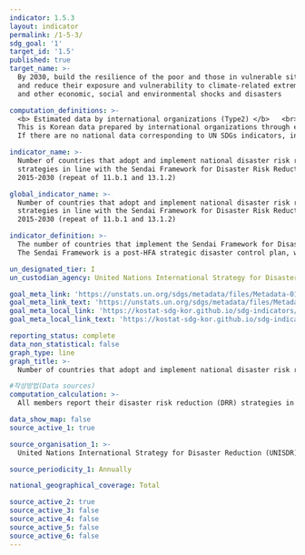 ```yaml
---
indicator: 1.5.3
layout: indicator
permalink: /1-5-3/
sdg_goal: '1'
target_id: '1.5'
published: true
target_name: >-
  By 2030, build the resilience of the poor and those in vulnerable situations
  and reduce their exposure and vulnerability to climate-related extreme events
  and other economic, social and environmental shocks and disasters

computation_definitions: >-
  <b> Estimated data by international organizations (Type2) </b>   <br>
  This is Korean data prepared by international organizations through estimation and modeling. <br>
  If there are no national data corresponding to UN SDGs indicators, international data are available for monitoring.

indicator_name: >-
  Number of countries that adopt and implement national disaster risk reduction
  strategies in line with the Sendai Framework for Disaster Risk Reduction
  2015-2030 (repeat of 11.b.1 and 13.1.2)

global_indicator_name: >-
  Number of countries that adopt and implement national disaster risk reduction
  strategies in line with the Sendai Framework for Disaster Risk Reduction
  2015-2030 (repeat of 11.b.1 and 13.1.2)

indicator_definition: >-
  The number of countries that implement the Sendai Framework for Disaster Risk Reduction.
  The Sendai Framework is a post-HFA strategic disaster control plan, which highlights proactive prevention in disaster control, rather than ex-post restoration to reduce deaths and damages attributed to disasters. 

un_designated_tier: I
un_custodian_agency: United Nations International Strategy for Disaster Reduction (UNISDR)

goal_meta_link: 'https://unstats.un.org/sdgs/metadata/files/Metadata-01-05-03.pdf'
goal_meta_link_text: 'https://unstats.un.org/sdgs/metadata/files/Metadata-01-05-03.pdf'
goal_meta_local_link: 'https://kostat-sdg-kor.github.io/sdg-indicators/public/data/Metadata-01-05-03_ENG.pdf'
goal_meta_local_link_text: 'https://kostat-sdg-kor.github.io/sdg-indicators/public/data/Metadata-01-05-03_ENG.pdf'

reporting_status: complete
data_non_statistical: false
graph_type: line
graph_title: >-
  Number of countries that adopt and implement national disaster risk reduction strategies in line with the Sendai Framework for Disaster Risk Reduction 2015-2030 

#작성방법(Data sources)
computation_calculation: >-
  All members report their disaster risk reduction (DRR) strategies in accordance with the recommendations and instructions of the Open-ended Intergovernmental Expert Working Group (OEIWG) by 2020. 

data_show_map: false
source_active_1: true

source_organisation_1: >- 
  United Nations International Strategy for Disaster Reduction (UNISDR)

source_periodicity_1: Annually 

national_geographical_coverage: Total

source_active_2: true
source_active_3: false
source_active_4: false
source_active_5: false
source_active_6: false
---
```

